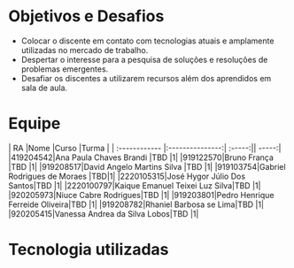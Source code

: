 # Objetivos e Desafios
* Colocar o discente em contato com tecnologias atuais e amplamente utilizadas no mercado de trabalho.
* Despertar o interesse para a pesquisa de soluções e resoluções de problemas emergentes.
* Desafiar os discentes a utilizarem recursos além dos aprendidos em sala de aula.

# Equipe
| RA  |Nome |Curso |Turma |
| :------------ |:---------------:| :-----:|| -----:|
|419204542|Ana Paula Chaves Brandi |TBD |1|
|919122570|Bruno França |TBD |1| 
|919208517|David Angelo Martins Silva |TBD |1| 
|919103754|Gabriel Rodrigues de Moraes |TBD|1|
|2220105315|José Hygor Júlio Dos Santos|TBD |1| 
|2220100797|Kaique Emanuel Teixei Luz Silva|TBD |1|
|920205973|Niuce Cabre Rodrigues|TBD |1|
|919203801|Pedro Henrique Ferreide Oliveira|TBD |1| 
|919208782|Rhaniel Barbosa se Lima|TBD |1|
|920205415|Vanessa Andrea da Silva Lobos|TBD |1|

# Tecnologia utilizadas

